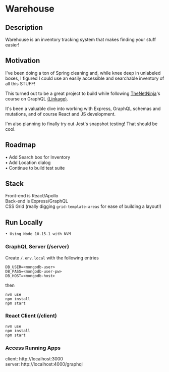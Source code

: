 # Warehouse

## Description
Warehouse is an inventory tracking system that makes finding your stuff easier!

## Motivation
I've been doing a ton of Spring cleaning and, while knee deep in unlabeled boxes, I figured I could use an easily accessible and searchable inventory of all this STUFF!  

This turned out to be a great project to build while following [TheNetNinja](https://www.youtube.com/TheNetNinja)'s course on GraphQL [(Linkage)](https://www.youtube.com/watch?v=ed8SzALpx1Q).  

It's been a valuable dive into working with Express, GraphQL schemas and mutations, and of course React and JS development.  

I'm also planning to finally try out Jest's snapshot testing! That should be cool. 

## Roadmap
• Add Search box for Inventory  
• Add Location dialog  
• Continue to build test suite

## Stack
Front-end is React/Apollo  
Back-end is Express/GraphQL  
CSS Grid (really digging `grid-template-areas` for ease of building a layout!)  

## Run Locally
```
• Using Node 10.15.1 with NVM
```  

### GraphQL Server (/server)

Create `/.env.local` with the following entries
```
DB_USER=<mongodb-user>
DB_PASS=<mongodb-user-pw>
DB_HOST=<mongodb-host>
```  
then   
```
nvm use
npm install
npm start
```  

### React Client (/client)
```
nvm use
npm install
npm start
```

### Access Running Apps
client: http://localhost:3000  
server: http://localhost:4000/graphql  


